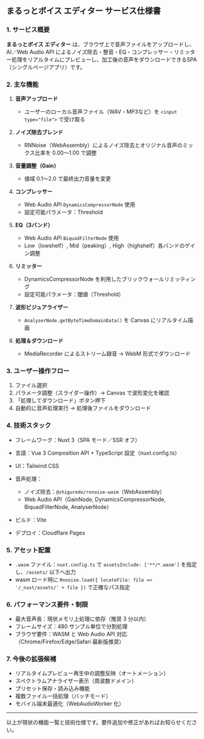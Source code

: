 ## まるっとボイス エディター サービス仕様書

### 1. サービス概要

**まるっとボイス エディター** は、ブラウザ上で音声ファイルをアップロードし、AI／Web Audio API によるノイズ除去・整音・EQ・コンプレッサー・リミッター処理をリアルタイムにプレビューし、加工後の音声をダウンロードできるSPA（シングルページアプリ）です。

### 2. 主な機能

1. **音声アップロード**

    * ユーザーのローカル音声ファイル（WAV・MP3など）を `<input type="file">` で受け取る
2. **ノイズ除去ブレンド**

    * RNNoise（WebAssembly）によるノイズ除去とオリジナル音声のミックス比率を 0.00〜1.00 で調整
3. **音量調整（Gain）**

    * 値域 0.1〜2.0 で最終出力音量を変更
4. **コンプレッサー**

    * Web Audio API `DynamicsCompressorNode` 使用
    * 設定可能パラメータ：Threshold
5. **EQ（3バンド）**

    * Web Audio API `BiquadFilterNode` 使用
    * Low（lowshelf）, Mid（peaking）, High（highshelf）各バンドのゲイン調整
6. **リミッター**

    * DynamicsCompressorNode を利用したブリックウォールリミッティング
    * 設定可能パラメータ：閾値（Threshold）
7. **波形ビジュアライザー**

    * `AnalyserNode.getByteTimeDomainData()` を Canvas にリアルタイム描画
8. **処理＆ダウンロード**

    * MediaRecorder によるストリーム録音 → WebM 形式でダウンロード

### 3. ユーザー操作フロー

1. ファイル選択
2. パラメータ調整（スライダー操作）→ Canvas で波形変化を確認
3. 「処理してダウンロード」ボタン押下
4. 自動的に音声処理実行 → 処理後ファイルをダウンロード

### 4. 技術スタック

* フレームワーク：Nuxt 3（SPA モード／SSR オフ）
* 言語：Vue 3 Composition API + TypeScript 設定（nuxt.config.ts）
* UI：Tailwind CSS
* 音声処理：

    * ノイズ除去：`@shiguredo/rnnoise-wasm`（WebAssembly）
    * Web Audio API（GainNode, DynamicsCompressorNode, BiquadFilterNode, AnalyserNode）
* ビルド：Vite
* デプロイ：Cloudflare Pages

### 5. アセット配置

* `.wasm` ファイル：`nuxt.config.ts` で `assetsInclude: ['**/*.wasm']` を指定し、`/assets/` 以下へ出力
* wasm ロード時に `Rnnoise.load({ locateFile: file => '/_nuxt/assets/' + file })` で正確なパス指定

### 6. パフォーマンス要件・制限

* 最大音声長：現状メモリ上処理に依存（推奨 3 分以内）
* フレームサイズ：480 サンプル単位で分割処理
* ブラウザ要件：WASM と Web Audio API 対応（Chrome/Firefox/Edge/Safari 最新版推奨）

### 7. 今後の拡張候補

* リアルタイムプレビュー再生中の調整反映（オートメーション）
* スペクトラムアナライザー表示（周波数ドメイン）
* プリセット保存・読み込み機能
* 複数ファイル一括処理（バッチモード）
* モバイル端末最適化（WebAudioWorker 化）

---

以上が現状の機能一覧と技術仕様です。要件追加や修正があればお知らせください。
